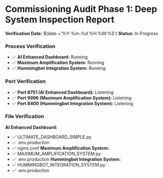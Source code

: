 # Commissioning Audit Phase 1: Deep System Inspection Report

**Verification Date:** $(date +'%Y-%m-%d %H:%M:%S')
**Status:** In Progress

### Process Verification

- ✅ **AI Enhanced Dashboard:** Running
- ✅ **Maximum Amplification System:** Running
- ✅ **Hummingbot Integration System:** Running

### Port Verification

- ✅ **Port 8751 (AI Enhanced Dashboard):** Listening
- ✅ **Port 9996 (Maximum Amplification System):** Listening
- ✅ **Port 8400 (Hummingbot Integration System):** Listening

### File Verification

**AI Enhanced Dashboard:**
- ✅ ULTIMATE_DASHBOARD_SIMPLE.py
- ✅ .env.production
- ✅ nginx.conf
**Maximum Amplification System:**
- ✅ MAXIMUM_AMPLIFICATION_SYSTEM.py
- ✅ .env.production
**Hummingbot Integration System:**
- ✅ HUMMINGBOT_INTEGRATION_SYSTEM.py
- ✅ .env.production

